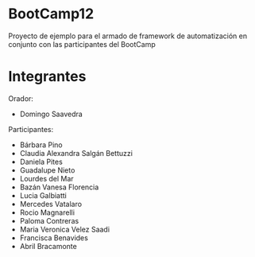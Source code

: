 # BootCamp12
Proyecto de ejemplo para el armado de framework de automatización en conjunto con las participantes del BootCamp



# Integrantes
Orador:
* Domingo Saavedra


Participantes:
* Bárbara Pino
* Claudia Alexandra Salgán Bettuzzi
* Daniela Pites
* Guadalupe Nieto
* Lourdes del Mar
* Bazán Vanesa Florencia
* Lucia Galbiatti
* Mercedes Vatalaro
* Rocio Magnarelli
* Paloma Contreras
* Maria Veronica Velez Saadi
* Francisca Benavides
* Abril Bracamonte
